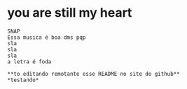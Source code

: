 # you are still my heart
    SNAP
    Essa musica é boa dms pqp
    sla
    sla
    sla
    a letra é foda
    
    **to editando remotante esse README no site do github**
    *testando*
